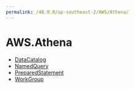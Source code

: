 ```yaml
---
permalink: /48.0.0/ap-southeast-2/AWS/Athena/
---
```


# AWS.Athena



* [DataCatalog](DataCatalog.md)
* [NamedQuery](NamedQuery.md)
* [PreparedStatement](PreparedStatement.md)
* [WorkGroup](WorkGroup.md)